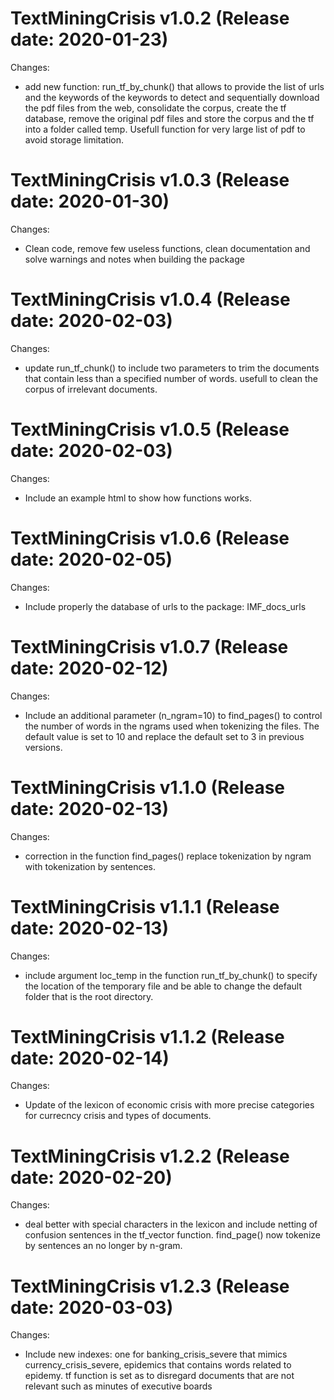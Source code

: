 TextMiningCrisis v1.0.2 (Release date: 2020-01-23)
==============

Changes:

* add new function: run_tf_by_chunk() that allows to provide the list of urls and the keywords of the keywords to detect and sequentially
download the pdf files from the web, consolidate the corpus, create the tf database, remove the original pdf files and store the corpus and 
the tf into a folder called temp. Usefull function for very large list of pdf to avoid storage limitation.


TextMiningCrisis v1.0.3 (Release date: 2020-01-30)
==============

Changes:

* Clean code, remove few useless functions, clean documentation and solve warnings and notes when building the package


TextMiningCrisis v1.0.4 (Release date: 2020-02-03)
==============

Changes:

* update run_tf_chunk() to include two parameters to trim the documents that contain less than a specified number of words. usefull
to clean the corpus of irrelevant documents.


TextMiningCrisis v1.0.5 (Release date: 2020-02-03)
==============

Changes:

* Include an example html to show how functions works.



TextMiningCrisis v1.0.6 (Release date: 2020-02-05)
==============

Changes:

* Include properly the database of urls to the package: IMF_docs_urls



TextMiningCrisis v1.0.7 (Release date: 2020-02-12)
==============

Changes:

* Include an additional parameter (n_ngram=10) to find_pages() to control the number of words in the ngrams used when tokenizing the 
files. The default value is set to 10 and replace the default set to 3 in previous versions.


TextMiningCrisis v1.1.0 (Release date: 2020-02-13)
==============

Changes:

* correction in the function find_pages() replace tokenization by ngram with tokenization by sentences.


TextMiningCrisis v1.1.1 (Release date: 2020-02-13)
==============

Changes:

* include argument loc_temp in the function run_tf_by_chunk() to specify the location of the temporary file and be able to change
the default folder that is the root directory.

TextMiningCrisis v1.1.2 (Release date: 2020-02-14)
==============

Changes:

* Update of the lexicon of economic crisis with more precise categories for currecncy crisis and types of documents.


TextMiningCrisis v1.2.2 (Release date: 2020-02-20)
==============

Changes:

* deal better with special characters in the lexicon and include netting of confusion sentences in the tf_vector function. 
find_page() now tokenize by sentences an no longer by n-gram.

TextMiningCrisis v1.2.3 (Release date: 2020-03-03)
==============

Changes:

* Include new indexes: one for banking_crisis_severe that mimics currency_crisis_severe, epidemics that contains words related to epidemy. tf function is set as to disregard documents that are not relevant such as minutes of executive boards





